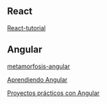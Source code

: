
## React

[React-tutorial](React-tutorial.app)


## Angular

[metamorfosis-angular](https://ngchallenges.gitbook.io/metamorfosis-de-angular/)

[Aprendiendo Angular](https://ngchallenges.gitbook.io/project/)

[Proyectos prácticos con Angular](https://ngchallenges.gitbook.io/example-angular/)
